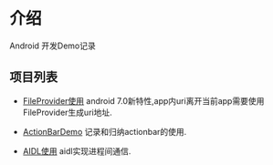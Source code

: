 # 介绍
Android 开发Demo记录


## 项目列表

- [FileProvider使用](https://github.com/fishly/AndroidDemo/tree/master/FileProviderDemo)
  android 7.0新特性,app内uri离开当前app需要使用FileProvider生成uri地址.

- [ActionBarDemo](https://github.com/fishly/AndroidDemo/tree/master/ActionBarDemo)
  记录和归纳actionbar的使用.

- [AIDL使用](https://github.com/fishly/AndroidDemo/tree/master/aidlproject)
  aidl实现进程间通信.


